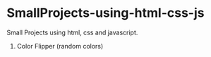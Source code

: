 # SmallProjects-using-html-css-js
Small Projects using html, css and javascript.
1. Color Flipper (random colors)
  
